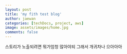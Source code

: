 ```yaml
---
layout: post
title: 'my fith test blog'
author: jaewan
categories: [techDocs, project, aws]
image: assets/images/home.jpg
comments: false
---
```


스토리가 노출되려면
뭐가엄청
많아야되
그래서 개귀차나
으아아아
